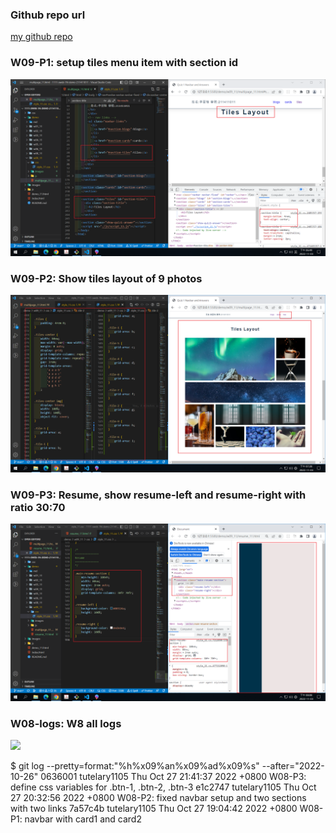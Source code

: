 ### Github repo url

[my github repo](https://github.com/tutelary1105/1111-sweb-1N-demo-211411011)

### W09-P1: setup tiles menu item with section id

![](w09_p1.png)

### W09-P2: Show tiles layout of 9 photos

![](w09_p2.png)

### W09-P3: Resume, show resume-left and resume-right with ratio 30:70

![](w09_p3.png)

### W08-logs: W8 all logs

![](w08_logs.png)

$ git log --pretty=format:"%h%x09%an%x09%ad%x09%s" --after="2022-10-26"
0636001 tutelary1105 Thu Oct 27 21:41:37 2022 +0800 W08-P3: define css variables for .btn-1, .btn-2, .btn-3
e1c2747 tutelary1105 Thu Oct 27 20:32:56 2022 +0800 W08-P2: fixed navbar setup and two sections with two links
7a57c4b tutelary1105 Thu Oct 27 19:04:42 2022 +0800 W08-P1: navbar with card1 and card2
